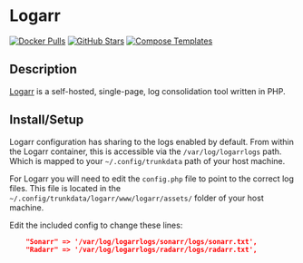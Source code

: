# Logarr

[![Docker Pulls](https://img.shields.io/docker/pulls/monitorr/logarr?style=flat-square&color=607D8B&label=docker%20pulls&logo=docker)](https://hub.docker.com/r/monitorr/logarr/)
[![GitHub Stars](https://img.shields.io/github/stars/monitorr/logarr?style=flat-square&color=607D8B&label=github%20stars&logo=github)](https://github.com/Monitorr/logarr)
[![Compose Templates](https://img.shields.io/static/v1?style=flat-square&color=607D8B&label=compose&message=templates)](https://github.com/jodfie/TrunkSTARTer/tree/master/compose/.apps/logarr)

## Description

[Logarr](https://github.com/Monitorr/logarr) is a self-hosted, single-page, log consolidation tool written in PHP.

## Install/Setup

Logarr configuration has sharing to the logs enabled by default. From within the Logarr container, this is accessible via the `/var/log/logarrlogs` path. Which is mapped to your `~/.config/trunkdata` path of your host machine.

For Logarr you will need to edit the `config.php` file to point to the correct log files. This file is located in the `~/.config/trunkdata/logarr/www/logarr/assets/` folder of your host machine.

Edit the included config to change these lines:

```json
    "Sonarr" => '/var/log/logarrlogs/sonarr/logs/sonarr.txt',
    "Radarr" => '/var/log/logarrlogs/radarr/logs/radarr.txt',
```

